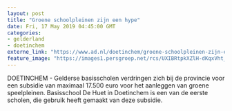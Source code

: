 ```yaml
---
layout: post
title: "Groene schoolpleinen zijn een hype"
date: Fri, 17 May 2019 04:45:00 GMT
categories: 
- gelderland 
- doetinchem 
externe_link: "https://www.ad.nl/doetinchem/groene-schoolpleinen-zijn-een-hype~aa2f86b0/"
feature_image: "https://images1.persgroep.net/rcs/UXIBRtpkXZlH-dKqxVht_vo9mOA/diocontent/148537859/_fitwidth/400/?appId=21791a8992982cd8da851550a453bd7f&quality=0.7"
---
```


DOETINCHEM - Gelderse basisscholen verdringen zich bij de provincie voor een subsidie van maximaal 17.500 euro voor het aanleggen van groene speelpleinen. Basisschool De Huet in Doetinchem is een van de eerste scholen, die gebruik heeft gemaakt van deze subsidie.
